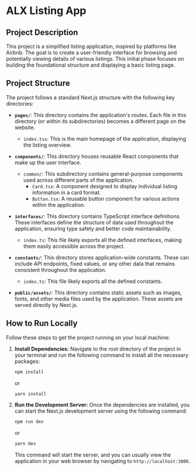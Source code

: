 # ALX Listing App

## Project Description

This project is a simplified listing application, inspired by platforms like Airbnb. The goal is to create a user-friendly interface for browsing and potentially viewing details of various listings. This initial phase focuses on building the foundational structure and displaying a basic listing page.

## Project Structure

The project follows a standard Next.js structure with the following key directories:

-   **`pages/`**: This directory contains the application's routes. Each file in this directory (or within its subdirectories) becomes a different page on the website.
    -   `index.tsx`: This is the main homepage of the application, displaying the listing overview.

-   **`components/`**: This directory houses reusable React components that make up the user interface.
    -   `common/`: This subdirectory contains general-purpose components used across different parts of the application.
        -   `Card.tsx`: A component designed to display individual listing information in a card format.
        -   `Button.tsx`: A reusable button component for various actions within the application.

-   **`interfaces/`**: This directory contains TypeScript interface definitions. These interfaces define the structure of data used throughout the application, ensuring type safety and better code maintainability.
    -   `index.ts`: This file likely exports all the defined interfaces, making them easily accessible across the project.

-   **`constants/`**: This directory stores application-wide constants. These can include API endpoints, fixed values, or any other data that remains consistent throughout the application.
    -   `index.ts`: This file likely exports all the defined constants.

-   **`public/assets/`**: This directory contains static assets such as images, fonts, and other media files used by the application. These assets are served directly by Next.js.

## How to Run Locally

Follow these steps to get the project running on your local machine:

1.  **Install Dependencies:**
    Navigate to the root directory of the project in your terminal and run the following command to install all the necessary packages:

    ```bash
    npm install
    ```

    or

    ```bash
    yarn install
    ```

2.  **Run the Development Server:**
    Once the dependencies are installed, you can start the Next.js development server using the following command:

    ```bash
    npm run dev
    ```

    or

    ```bash
    yarn dev
    ```

    This command will start the server, and you can usually view the application in your web browser by navigating to `http://localhost:3000`.

